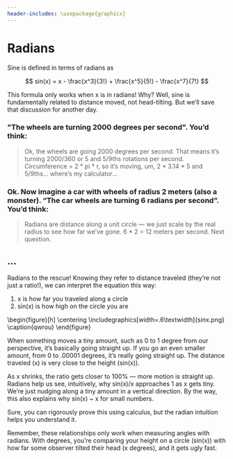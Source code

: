 ```yaml
---
header-includes: \usepackage{graphicx}
---
```


# Radians

Sine is defined in terms of radians as

$$
sin(x) = x - \frac{x^3}{3!} + \frac{x^5}{5!} - \frac{x^7}{7!}
$$

This formula only works when x is in radians! Why? Well, sine is fundamentally related to distance moved, not head-tilting. But we’ll save that discussion for another day.


### "The wheels are turning 2000 degrees per second". You’d think:

> Ok, the wheels are going 2000 degrees per second. That means it’s turning 2000/360 or 5 and 5/9ths rotations per second. Circumference = 2 * pi * r, so it’s moving, um, 2 * 3.14 * 5 and 5/9ths… where’s my calculator…

### Ok. Now imagine a car with wheels of radius 2 meters (also a monster). “The car wheels are turning 6 radians per second”. You’d think:

> Radians are distance along a unit circle — we just scale by the real radius to see how far we’ve gone. 6 * 2 = 12 meters per second. Next question.

...
---

Radians to the rescue! Knowing they refer to distance traveled (they’re not just a ratio!), we can interpret the equation this way:

1. x is how far you traveled along a circle
2. sin(x) is how high on the circle you are

\begin{figure}[h]
\centering
\includegraphics[width=.6\textwidth]{sinx.png}
\caption{qwrou}
\end{figure}

When something moves a tiny amount, such as 0 to 1 degree from our perspective, it’s basically going straight up. If you go an even smaller amount, from 0 to .00001 degrees, it’s really going straight up. The distance traveled (x) is very close to the height (sin(x)).

As x shrinks, the ratio gets closer to 100% — more motion is straight up. Radians help us see, intuitively, why sin(x)/x approaches 1 as x gets tiny. We’re just nudging along a tiny amount in a vertical direction. By the way, this also explains why sin(x) ~ x for small numbers.

Sure, you can rigorously prove this using calculus, but the radian intuition helps you understand it.

Remember, these relationships only work when measuring angles with radians. With degrees, you’re comparing your height on a circle (sin(x)) with how far some observer tilted their head (x degrees), and it gets ugly fast.
